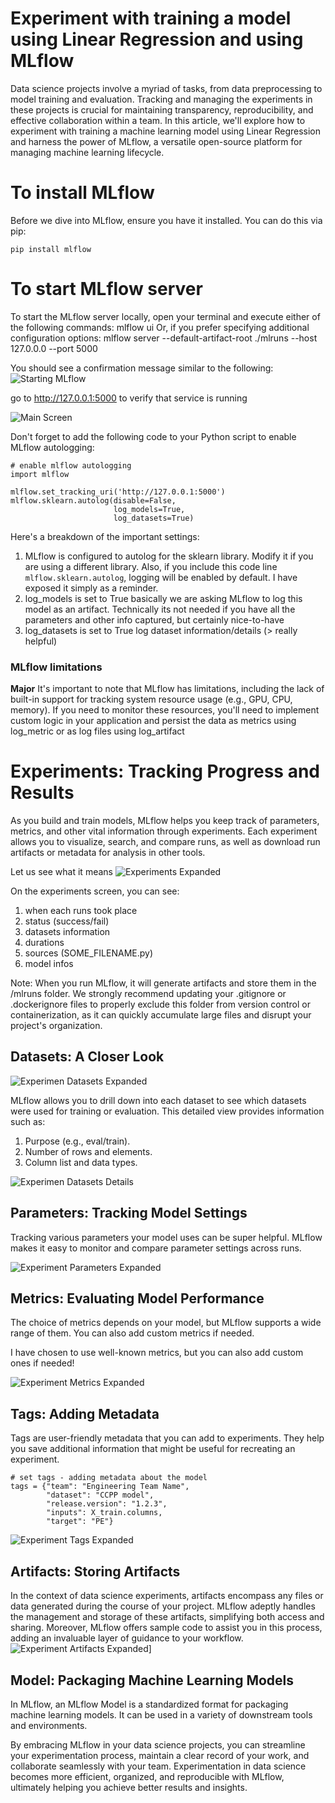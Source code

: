 # Experiment with training a model using Linear Regression and using MLflow

Data science projects involve a myriad of tasks, from data preprocessing to model training and evaluation. Tracking and managing the experiments in these projects is crucial for maintaining transparency, reproducibility, and effective collaboration within a team. In this article, we'll explore how to experiment with training a machine learning model using Linear Regression and harness the power of MLflow, a versatile open-source platform for managing machine learning lifecycle.

# To install MLflow 
Before we dive into MLflow, ensure you have it installed. You can do this via pip:

```pip install mlflow```

# To start MLflow server
To start the MLflow server locally, open your terminal and execute either of the following commands:
mlflow ui
Or, if you prefer specifying additional configuration options:
mlflow server --default-artifact-root ./mlruns --host 127.0.0.0 --port 5000

You should see a confirmation message similar to the following:
![Starting MLflow](static/screenshoots/MlFlow_Start_Command.png)

go to http://127.0.0.1:5000 to verify that service is running

![Main Screen](static/screenshoots/MlFlow_Experiments.png)

Don't forget to add the following code to your Python script to enable MLflow autologging:
```
# enable mlflow autologging
import mlflow

mlflow.set_tracking_uri('http://127.0.0.1:5000')
mlflow.sklearn.autolog(disable=False,
                       log_models=True,
                       log_datasets=True)
```
Here's a breakdown of the important settings:

1. MLflow is configured to autolog for the sklearn library. Modify it if you are using a different library. Also, if you include this code line 
```mlflow.sklearn.autolog```, logging will be enabled by default. I have exposed it simply as a reminder.
1. log_models is set to True
        basically we are asking MLflow to log this model as an artifact. Technically its not needed if you have all the parameters and other info captured, but certainly nice-to-have
1. log_datasets is set to True
        log dataset information/details (> really helpful)

### MLflow limitations

**Major** It's important to note that MLflow has limitations, including the lack of built-in support for tracking system resource usage (e.g., GPU, CPU, memory). If you need to monitor these resources, you'll need to implement custom logic in your application and persist the data as metrics using log_metric or as log files using log_artifact

# Experiments: Tracking Progress and Results

As you build and train models, MLflow helps you keep track of parameters, metrics, and other vital information through experiments. Each experiment allows you to visualize, search, and compare runs, as well as download run artifacts or metadata for analysis in other tools.

Let us see what it means
![Experiments Expanded](static/screenshoots/MlFlow_Experiments_Expanded.png)

On the experiments screen, you can see:
1. when each runs took place
1. status (success/fail)
1. datasets information
1. durations
1. sources (SOME_FILENAME.py)
1. model infos


Note: When you run MLflow, it will generate artifacts and store them in the /mlruns folder. We strongly recommend updating your .gitignore or .dockerignore files to properly exclude this folder from version control or containerization, as it can quickly accumulate large files and disrupt your project's organization.


## Datasets: A Closer Look
![Experimen Datasets Expanded](static/screenshoots/MlFlow_Experiments_Expanded_Datasets.png)

MLflow allows you to drill down into each dataset to see which datasets were used for training or evaluation. This detailed view provides information such as:

1. Purpose (e.g., eval/train).
1. Number of rows and elements.
1. Column list and data types.

![Experimen Datasets Details](static/screenshoots/MlFlow_Experiments_Expanded_Datasets_Drill.png)


## Parameters: Tracking Model Settings
Tracking various parameters your model uses can be super helpful. MLflow makes it easy to monitor and compare parameter settings across runs.

![Experiment Parameters Expanded](static/screenshoots/MlFlow_Experiments_Expanded_Parameters.png)


## Metrics: Evaluating Model Performance
The choice of metrics depends on your model, but MLflow supports a wide range of them. You can also add custom metrics if needed.

I have chosen to use well-known metrics, but you can also add custom ones if needed!

![Experiment Metrics Expanded](static/screenshoots/MlFlow_Experiments_Expanded_Metrics.png)


## Tags: Adding Metadata

Tags are user-friendly metadata that you can add to experiments. They help you save additional information that might be useful for recreating an experiment.
```
# set tags - adding metadata about the model
tags = {"team": "Engineering Team Name",
        "dataset": "CCPP model",
        "release.version": "1.2.3",
        "inputs": X_train.columns,
        "target": "PE"}
```

![Experiment Tags Expanded](static/screenshoots/MlFlow_Experiments_Expanded_Tags.png)


## Artifacts: Storing Artifacts
In the context of data science experiments, artifacts encompass any files or data generated during the course of your project. MLflow adeptly handles the management and storage of these artifacts, simplifying both access and sharing. Moreover, MLflow offers sample code to assist you in this process, adding an invaluable layer of guidance to your workflow.
![Experiment Artifacts Expanded](static/screenshoots/MlFlow_Experiments_Expanded_Artifacts.png)]


## Model: Packaging Machine Learning Models
In MLflow, an MLflow Model is a standardized format for packaging machine learning models. It can be used in a variety of downstream tools and environments.

By embracing MLflow in your data science projects, you can streamline your experimentation process, maintain a clear record of your work, and collaborate seamlessly with your team. Experimentation in data science becomes more efficient, organized, and reproducible with MLflow, ultimately helping you achieve better results and insights.